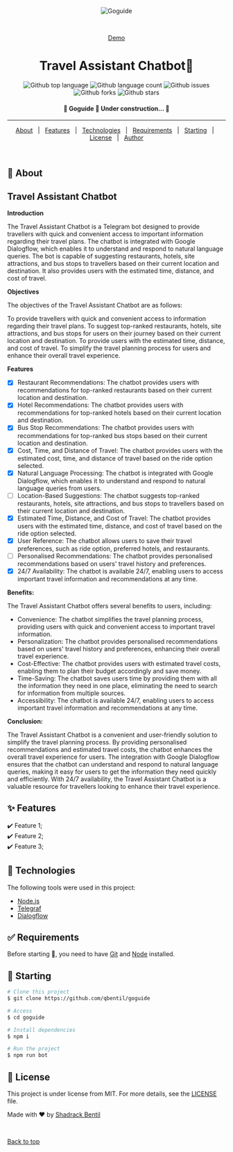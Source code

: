 <div align="center" id="top"> 
  <img src="./.github/app.gif" alt="Goguide" />

  &#xa0;

  <a href="https://t.me/GoGuideBot">Demo</a>
</div>

<h1 align="center">Travel Assistant Chatbot🤖</h1>

<p align="center">
  <img alt="Github top language" src="https://img.shields.io/github/languages/top/qbentil/goguide?color=56BEB8">

  <img alt="Github language count" src="https://img.shields.io/github/languages/count/qbentil/goguide?color=56BEB8">

  <!-- <img alt="Repository size" src="https://img.shields.io/github/repo-size/qbentil/goguide?color=56BEB8"> -->

  <!-- <img alt="License" src="https://img.shields.io/github/license/qbentil/goguide?color=56BEB8"> -->

  <img alt="Github issues" src="https://img.shields.io/github/issues/qbentil/goguide?color=56BEB8" />

  <img alt="Github forks" src="https://img.shields.io/github/forks/qbentil/goguide?color=56BEB8" />

  <img alt="Github stars" src="https://img.shields.io/github/stars/qbentil/goguide?color=56BEB8" />
</p>

<!-- Status -->

<h4 align="center"> 
	🚧  Goguide 🚀 Under construction...  🚧
</h4> 

<hr>

<p align="center">
  <a href="#dart-about">About</a> &#xa0; | &#xa0; 
  <a href="#sparkles-features">Features</a> &#xa0; | &#xa0;
  <a href="#rocket-technologies">Technologies</a> &#xa0; | &#xa0;
  <a href="#white_check_mark-requirements">Requirements</a> &#xa0; | &#xa0;
  <a href="#checkered_flag-starting">Starting</a> &#xa0; | &#xa0;
  <a href="#memo-license">License</a> &#xa0; | &#xa0;
  <a href="https://github.com/qbentil" target="_blank">Author</a>
</p>

<br>

## :dart: About ##

## Travel Assistant Chatbot

**Introduction**

The Travel Assistant Chatbot is a Telegram bot designed to provide travellers with quick and convenient access to important information regarding their travel plans. The chatbot is integrated with Google Dialogflow, which enables it to understand and respond to natural language queries. The bot is capable of suggesting restaurants, hotels, site attractions, and bus stops to travellers based on their current location and destination. It also provides users with the estimated time, distance, and cost of travel.

**Objectives**

The objectives of the Travel Assistant Chatbot are as follows:

To provide travellers with quick and convenient access to information regarding their travel plans.
To suggest top-ranked restaurants, hotels, site attractions, and bus stops for users on their journey based on their current location and destination.
To provide users with the estimated time, distance, and cost of travel.
To simplify the travel planning process for users and enhance their overall travel experience.

**Features**

- [x] Restaurant Recommendations: The chatbot provides users with recommendations for top-ranked restaurants based on their current location and destination.
- [x] Hotel Recommendations: The chatbot provides users with recommendations for top-ranked hotels based on their current location and destination.
- [x] Bus Stop Recommendations: The chatbot provides users with recommendations for top-ranked bus stops based on their current location and destination.
- [x] Cost, Time, and Distance of Travel: The chatbot provides users with the estimated cost, time, and distance of travel based on the ride option selected.
- [x] Natural Language Processing: The chatbot is integrated with Google Dialogflow, which enables it to understand and respond to natural language queries from users.
- [ ] Location-Based Suggestions: The chatbot suggests top-ranked restaurants, hotels, site attractions, and bus stops to travellers based on their current location and destination.
- [x] Estimated Time, Distance, and Cost of Travel: The chatbot provides users with the estimated time, distance, and cost of travel based on the ride option selected.
- [x] User Reference: The chatbot allows users to save their travel preferences, such as ride option, preferred hotels, and restaurants.
- [ ] Personalised Recommendations: The chatbot provides personalised recommendations based on users' travel history and preferences.
- [x] 24/7 Availability: The chatbot is available 24/7, enabling users to access important travel information and recommendations at any time.

**Benefits:**

The Travel Assistant Chatbot offers several benefits to users, including:

- Convenience: The chatbot simplifies the travel planning process, providing users with quick and convenient access to important travel information.
- Personalization: The chatbot provides personalised recommendations based on users' travel history and preferences, enhancing their overall travel experience.
- Cost-Effective: The chatbot provides users with estimated travel costs, enabling them to plan their budget accordingly and save money.
- Time-Saving: The chatbot saves users time by providing them with all the information they need in one place, eliminating the need to search for information from multiple sources.
- Accessibility: The chatbot is available 24/7, enabling users to access important travel information and recommendations at any time.

**Conclusion:**

The Travel Assistant Chatbot is a convenient and user-friendly solution to simplify the travel planning process. By providing personalised recommendations and estimated travel costs, the chatbot enhances the overall travel experience for users. The integration with Google Dialogflow ensures that the chatbot can understand and respond to natural language queries, making it easy for users to get the information they need quickly and efficiently. With 24/7 availability, the Travel Assistant Chatbot is a valuable resource for travellers looking to enhance their travel experience.


## :sparkles: Features ##

:heavy_check_mark: Feature 1;\
:heavy_check_mark: Feature 2;\
:heavy_check_mark: Feature 3;

## :rocket: Technologies ##

The following tools were used in this project:

- [Node.js](https://nodejs.org/en/)
- [Telegraf](https://telegraf.js.org/#/)
- [Dialogflow](https://dialogflow.cloud.google.com/)

## :white_check_mark: Requirements ##

Before starting :checkered_flag:, you need to have [Git](https://git-scm.com) and [Node](https://nodejs.org/en/) installed.

## :checkered_flag: Starting ##

```bash
# Clone this project
$ git clone https://github.com/qbentil/goguide

# Access
$ cd goguide

# Install dependencies
$ npm i

# Run the project
$ npm run bot

```

## :memo: License ##

This project is under license from MIT. For more details, see the [LICENSE](LICENSE.md) file.


Made with :heart: by <a href="https://github.com/qbentil" target="_blank">Shadrack Bentil</a>

&#xa0;

<a href="#top">Back to top</a>
